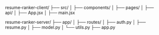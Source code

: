 resume-ranker-client/
├── src/
│   ├── components/
│   ├── pages/
│   ├── api/
│   ├── App.jsx
│   ├── main.jsx


resume-ranker-server/
├── app/
│   ├── routes/
│   ├── auth.py
│   ├── resume.py
│   ├── model.py
│   └── utils.py
├── app.py
